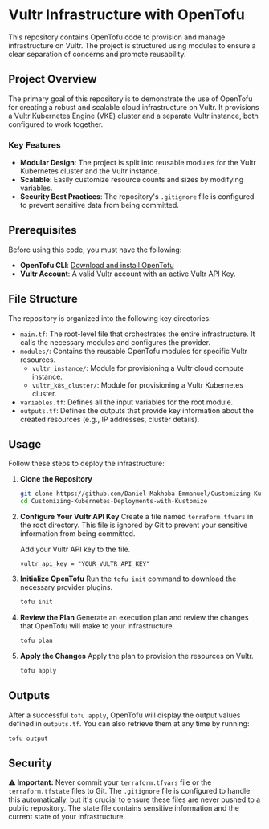 # Vultr Infrastructure with OpenTofu

This repository contains OpenTofu code to provision and manage infrastructure on Vultr. The project is structured using modules to ensure a clear separation of concerns and promote reusability.

## Project Overview

The primary goal of this repository is to demonstrate the use of OpenTofu for creating a robust and scalable cloud infrastructure on Vultr. It provisions a Vultr Kubernetes Engine (VKE) cluster and a separate Vultr instance, both configured to work together.

### Key Features

  * **Modular Design**: The project is split into reusable modules for the Vultr Kubernetes cluster and the Vultr instance.
  * **Scalable**: Easily customize resource counts and sizes by modifying variables.
  * **Security Best Practices**: The repository's `.gitignore` file is configured to prevent sensitive data from being committed.

## Prerequisites

Before using this code, you must have the following:

  * **OpenTofu CLI**: [Download and install OpenTofu](https://opentofu.org/docs/intro/install/)
  * **Vultr Account**: A valid Vultr account with an active Vultr API Key.

## File Structure

The repository is organized into the following key directories:

  * `main.tf`: The root-level file that orchestrates the entire infrastructure. It calls the necessary modules and configures the provider.
  * `modules/`: Contains the reusable OpenTofu modules for specific Vultr resources.
      * `vultr_instance/`: Module for provisioning a Vultr cloud compute instance.
      * `vultr_k8s_cluster/`: Module for provisioning a Vultr Kubernetes cluster.
  * `variables.tf`: Defines all the input variables for the root module.
  * `outputs.tf`: Defines the outputs that provide key information about the created resources (e.g., IP addresses, cluster details).

## Usage

Follow these steps to deploy the infrastructure:

1.  **Clone the Repository**

    ```bash
    git clone https://github.com/Daniel-Makhoba-Emmanuel/Customizing-Kubernetes-Deployments-with-Kustomize.git
    cd Customizing-Kubernetes-Deployments-with-Kustomize
    ```

2.  **Configure Your Vultr API Key**
    Create a file named `terraform.tfvars` in the root directory. This file is ignored by Git to prevent your sensitive information from being committed.

    Add your Vultr API key to the file.

    ```
    vultr_api_key = "YOUR_VULTR_API_KEY"
    ```

3.  **Initialize OpenTofu**
    Run the `tofu init` command to download the necessary provider plugins.

    ```bash
    tofu init
    ```

4.  **Review the Plan**
    Generate an execution plan and review the changes that OpenTofu will make to your infrastructure.

    ```bash
    tofu plan
    ```

5.  **Apply the Changes**
    Apply the plan to provision the resources on Vultr.

    ```bash
    tofu apply
    ```

## Outputs

After a successful `tofu apply`, OpenTofu will display the output values defined in `outputs.tf`. You can also retrieve them at any time by running:

```bash
tofu output
```

## Security

**⚠️ Important:** Never commit your `terraform.tfvars` file or the `terraform.tfstate` files to Git. The `.gitignore` file is configured to handle this automatically, but it's crucial to ensure these files are never pushed to a public repository. The state file contains sensitive information and the current state of your infrastructure.